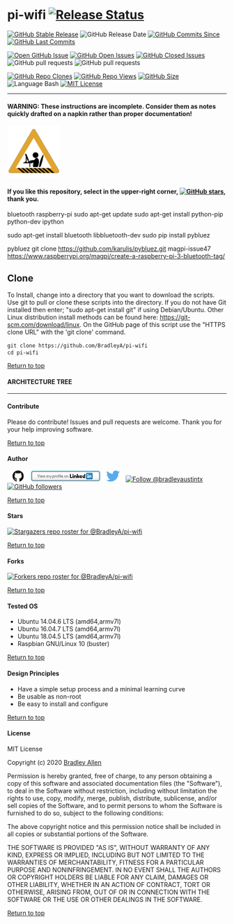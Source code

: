 # pi-wifi  [![Release Status](https://img.shields.io/badge/Status_-Alpha-red.svg)](https://github.com/BradleyA/pi-wifi/releases/tag/0.2)

[![GitHub Stable Release](https://img.shields.io/badge/Release-0.2-blue.svg)](https://github.com/BradleyA/pi-wifi/releases/tag/0.2)
![GitHub Release Date](https://img.shields.io/github/release-date/BradleyA/pi-wifi?color=blue)
[![GitHub Commits Since](https://img.shields.io/github/commits-since/BradleyA/pi-wifi/0.2?color=orange)](https://github.com/BradleyA/pi-wifi/commits/)
[![GitHub Last Commits](https://img.shields.io/github/last-commit/BradleyA/pi-wifi.svg)](https://github.com/BradleyA/pi-wifi/commits/)

[![Open GitHub Issue](https://img.shields.io/badge/Open-Incident-brightgreen.svg)](https://github.com/BradleyA/pi-wifi/issues/new/choose)
[![GitHub Open Issues](https://img.shields.io/github/issues/BradleyA/pi-wifi?color=purple)](https://github.com/BradleyA/pi-wifi/issues?q=is%3Aopen+is%3Aissue)
[![GitHub Closed Issues](https://img.shields.io/github/issues-closed/BradleyA/pi-wifi?color=purple)](https://github.com/BradleyA/pi-wifi/issues?q=is%3Aclosed+is%3Aissue)
![GitHub pull requests](https://img.shields.io/github/issues-pr-raw/BradleyA/pi-wifi)
![GitHub pull requests](https://img.shields.io/github/issues-pr-closed-raw/BradleyA/pi-wifi)

[<img alt="GitHub Repo Clones" src="https://img.shields.io/static/v1?label=Repo_Clones&message=77&color=blueviolet">](https://github.com/BradleyA/pi-wifi/blob/master/images/clone.table.md)
[<img alt="GitHub Repo Views" src="https://img.shields.io/static/v1?label=Repo_Views&message=199&color=blueviolet">](https://github.com/BradleyA/pi-wifi/blob/master/images/view.table.md)
[![GitHub Size](https://img.shields.io/github/repo-size/BradleyA/pi-wifi.svg)](https://github.com/BradleyA/pi-wifi/)
![Language Bash](https://img.shields.io/badge/%20Language-bash-blue.svg)
[![MIT License](http://img.shields.io/badge/License-MIT-blue.png)](LICENSE)

----
  
#### WARNING: These instructions are incomplete. Consider them as notes quickly drafted on a napkin rather than proper documentation!
<img id="Construction" src="images/construction-icon.gif" width="120">

#### If you like this repository, select in the upper-right corner, [![GitHub stars](https://img.shields.io/github/stars/BradleyA/pi-wifi.svg?style=social&label=Star&maxAge=2592000)](https://GitHub.com/BradleyA/pi-wifi/stargazers/), thank you.

bluetooth raspberry-pi
sudo apt-get update
sudo apt-get install python-pip python-dev ipython

sudo apt-get install bluetooth libbluetooth-dev
sudo pip install pybluez

pybluez                 git clone https://github.com/karulis/pybluez.git
magpi-issue47           https://www.raspberrypi.org/magpi/create-a-raspberry-pi-3-bluetooth-tag/

## Clone
To Install, change into a directory that you want to download the scripts. Use git to pull or clone these scripts into the directory. If you do not have Git installed then enter; "sudo apt-get install git" if using Debian/Ubuntu. Other Linux distribution install methods can be found here: https://git-scm.com/download/linux. On the GitHub page of this script use the "HTTPS clone URL" with the 'git clone' command.

    git clone https://github.com/BradleyA/pi-wifi
    cd pi-wifi

[Return to top](https://github.com/BradleyA/pi-wifi/blob/master/README.md#pi-wifi--)

#### ARCHITECTURE TREE

----

#### Contribute
Please do contribute!  Issues and pull requests are welcome.  Thank you for your help improving software.

[Return to top](https://github.com/BradleyA/pi-wifi/blob/master/README.md#pi-wifi--)

#### Author
[<img id="github" src="images/github.png" width="50" a="https://github.com/BradleyA/">](https://github.com/BradleyA/)    [<img src="images/linkedin.png" style="max-width:100%;" >](https://www.linkedin.com/in/bradleyhallen) [<img id="twitter" src="images/twitter.png" width="50" a="twitter.com/bradleyaustintx/">](https://twitter.com/bradleyaustintx/)       <a href="https://twitter.com/intent/follow?screen_name=bradleyaustintx"> <img src="https://img.shields.io/twitter/follow/bradleyaustintx.svg?label=Follow%20@bradleyaustintx" alt="Follow @bradleyaustintx" />    </a>          [![GitHub followers](https://img.shields.io/github/followers/BradleyA.svg?style=social&label=Follow&maxAge=2592000)](https://github.com/BradleyA?tab=followers)

[Return to top](https://github.com/BradleyA/pi-wifi/blob/master/README.md#pi-wifi--)

#### Stars
[![Stargazers repo roster for @BradleyA/pi-wifi](https://reporoster.com/stars/BradleyA/pi-wifi)](https://github.com/BradleyA/pi-wifi/stargazers)

[Return to top](https://github.com/BradleyA/pi-wifi/blob/master/README.md#pi-wifi--)

#### Forks
[![Forkers repo roster for @BradleyA/pi-wifi](https://reporoster.com/forks/BradleyA/pi-wifi)](https://github.com/BradleyA/pi-wifi/network/members)

[Return to top](https://github.com/BradleyA/pi-wifi/blob/master/README.md#pi-wifi--)

#### Tested OS
 * Ubuntu 14.04.6 LTS (amd64,armv7l)
 * Ubuntu 16.04.7 LTS (amd64,armv7l)
 * Ubuntu 18.04.5 LTS (amd64,armv7l)
 * Raspbian GNU/Linux 10 (buster)

[Return to top](https://github.com/BradleyA/pi-wifi/blob/master/README.md#pi-wifi--)

#### Design Principles
 * Have a simple setup process and a minimal learning curve
 * Be usable as non-root
 * Be easy to install and configure

[Return to top](https://github.com/BradleyA/pi-wifi/blob/master/README.md#pi-wifi--)

#### License
MIT License

Copyright (c) 2020  [Bradley Allen](https://www.linkedin.com/in/bradleyhallen)

Permission is hereby granted, free of charge, to any person obtaining a copy of this software and associated documentation files (the "Software"), to deal in the Software without restriction, including without limitation the rights to use, copy, modify, merge, publish, distribute, sublicense, and/or sell copies of the Software, and to permit persons to whom the Software is furnished to do so, subject to the following conditions:

The above copyright notice and this permission notice shall be included in all copies or substantial portions of the Software.

THE SOFTWARE IS PROVIDED "AS IS", WITHOUT WARRANTY OF ANY KIND, EXPRESS OR IMPLIED, INCLUDING BUT NOT LIMITED TO THE WARRANTIES OF MERCHANTABILITY, FITNESS FOR A PARTICULAR PURPOSE AND NONINFRINGEMENT. IN NO EVENT SHALL THE AUTHORS OR COPYRIGHT HOLDERS BE LIABLE FOR ANY CLAIM, DAMAGES OR OTHER LIABILITY, WHETHER IN AN ACTION OF CONTRACT, TORT OR OTHERWISE, ARISING FROM, OUT OF OR IN CONNECTION WITH THE SOFTWARE OR THE USE OR OTHER DEALINGS IN THE SOFTWARE.

[Return to top](https://github.com/BradleyA/pi-wifi/blob/master/README.md#pi-wifi--)
